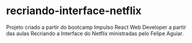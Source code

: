 # recriando-interface-netflix
Projeto criado a partir do bootcamp Impulso React Web Developer a partir das aulas Recriando a Interface do Netflix ministradas pelo Felipe Aguiar.
